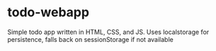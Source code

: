 # todo-webapp
Simple todo app written in HTML, CSS, and JS. Uses localstorage for persistence, falls back on sessionStorage if not available
